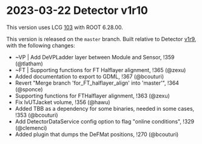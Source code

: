 2023-03-22 Detector v1r10
===

This version uses LCG [103](http://lcginfo.cern.ch/release/103/) with ROOT 6.28.00.

This version is released on the `master` branch.
Built relative to Detector [v1r9](/../../tags/v1r9), with the following changes:

- ~VP | Add DeVPLadder layer between Module and Sensor, !359 (@tlatham)
- ~FT | Supporting functions for FT Halflayer alignment, !365 (@zexu)
- Added documentation to export to GDML, !367 (@bcouturi)
- Revert "Merge branch 'for_FT_halflayer_align' into 'master'", !364 (@sponce)
- Supporting functions for FTHalflayer alignment, !363 (@zexu)
- Fix lvUTJacket volume, !356 (@hawu)
- Added TBB as a dependency for some binaries, needed in some cases, !353 (@bcouturi)
- Add DetectorDataService config option to flag "online conditions", !329 (@clemenci)
- Added plugin that dumps the DeFMat positions, !270 (@bcouturi)
